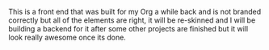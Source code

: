 
This is a front end that was built for my Org a while back and is not branded correctly but all of the elements are right, it will be re-skinned and I will be building a backend for it after some other projects are finished but it will look really awesome once its done.
